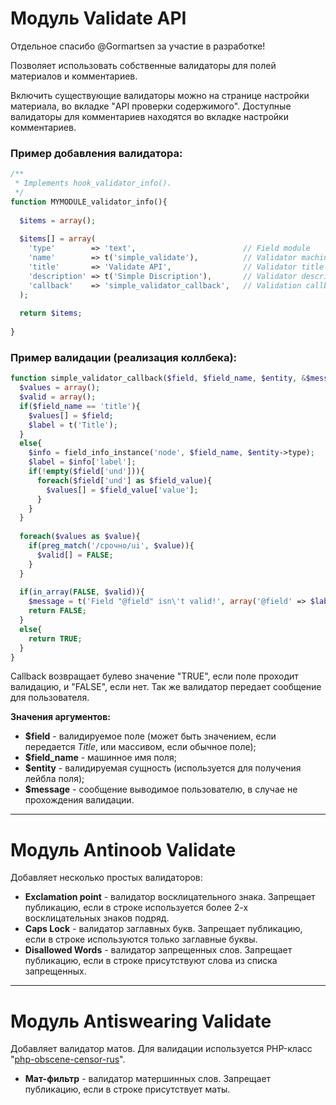 # Модуль Validate API

Отдельное спасибо @Gormartsen за участие в разработке!

Позволяет использовать собственные валидаторы для полей материалов и комментариев.

Включить существующие валидаторы можно на странице настройки материала, во вкладке "API проверки содержимого". 
Доступные валидаторы для комментариев находятся во вкладке настройки комментариев.

### Пример добавления валидатора: 

```php
/**
 * Implements hook_validator_info().
 */
function MYMODULE_validator_info(){
  
  $items = array();
  
  $items[] = array(
    'type'        => 'text',                        // Field module
    'name'        => t('simple_validate'),          // Validator machine name
    'title'       => 'Validate API',                // Validator title
    'description' => t('Simple Discription'),       // Validator description
    'callback'    => 'simple_validator_callback',   // Validation callback
  );
  
  return $items;
  
}
```

### Пример валидации (реализация коллбека): 

```php
function simple_validator_callback($field, $field_name, $entity, &$message){
  $values = array();
  $valid = array();
  if($field_name == 'title'){
    $values[] = $field;
    $label = t('Title');
  }
  else{
    $info = field_info_instance('node', $field_name, $entity->type);
    $label = $info['label'];
    if(!empty($field['und'])){
      foreach($field['und'] as $field_value){
        $values[] = $field_value['value'];
      }
    }
  }
  
  foreach($values as $value){
    if(preg_match('/срочно/ui', $value)){
      $valid[] = FALSE;
    }
  }
  
  if(in_array(FALSE, $valid)){
    $message = t('Field "@field" isn\'t valid!', array('@field' => $label));
    return FALSE;
  }
  else{
    return TRUE;
  }
}
```

Callback возвращает булево значение "TRUE", если поле проходит валидацию, и "FALSE", если нет. Так же валидатор передает сообщение для пользователя.

**Значения аргументов:**

- **$field** - валидируемое поле (может быть значением, если передается *Title*, или массивом, если обычное поле);
- **$field_name** - машинное имя поля;
- **$entity** - валидируемая сущность (используется для получения лейбла поля);
- **$message** - сообщение выводимое пользователю, в случае не прохождения валидации.

________________

# Модуль Antinoob Validate


Добавляет несколько простых валидаторов: 

- **Exclamation point** - валидатор восклицательного знака. Запрещает публикацию, если в строке используется более 2-х восклицательных знаков подряд.
- **Caps Lock** - валидатор заглавных букв. Запрещает публикацию, если в строке используются только заглавные буквы.
- **Disallowed Words** - валидатор запрещенных слов. Запрещает публикацию, если в строке присутствуют слова из списка запрещенных.

________________

# Модуль Antiswearing Validate

Добавляет валидатор матов. Для валидации используется PHP-класс "[php-obscene-censor-rus](https://github.com/vearutop/php-obscene-censor-rus)".

- **Мат-фильтр** - валидатор матершинных слов. Запрещает публикацию, если в строке присутствует маты.
